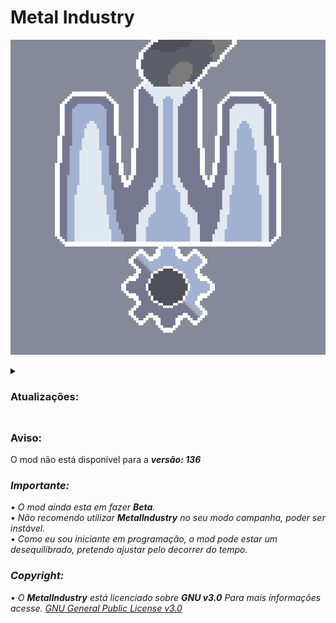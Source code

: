 # Metal Industry
 ![](github-pictures/logo.png)

<details><summary><h3>Atualizações:</h3></summary>
<details> 
  <summary>
    <b><i>v0.77.0 </i></b><br />
  </summary>
<blockquote>
19/05/20<br />
- Pequenas correções.
</blockquote>  
</details>
</details>

##

### Aviso:
O mod não está disponível para a <b><i />versão: 136</b>

<h3>Importante:</h3>
• O mod ainda esta em fazer <i><b>Beta</b></i>.<br>
• Não recomendo utilizar <b>MetalIndustry</b> no seu modo campanha, poder ser instável.<br>
• Como eu sou iniciante em programação, o mod pode estar um desequilibrado, pretendo ajustar pelo decorrer do tempo.
<h3>Copyright:</h3>
 
• O <b>MetalIndustry</b> está licenciado sobre <i><b>GNU v3.0</b></i> Para mais informações acesse. [GNU General Public License v3.0](/LICENSE)

